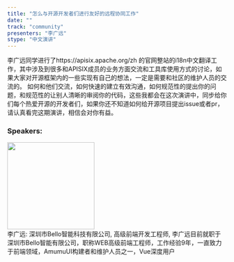 ```yaml
---
title: "怎么与开源开发者们进行友好的远程协同工作"
date: "" 
track: "community"
presenters: "李广远"
stype: "中文演讲"
---
```

李广远同学进行了https://apisix.apache.org/zh 的官网整站的i18n中文翻译工作，其中涉及到很多和APISIX成员的业务方面交流和工具库使用方式的讨论，如果大家对开源框架内的一些实现有自己的想法，一定是需要和社区的维护人员的交流的。
如何和他们交流，如何快速的建立有效沟通，如何规范性的提出你的问题，和规范性的让别人清晰的审阅你的代码，这些我都会在这次演讲中，同步给你们每个热爱开源的开发者们，如果你还不知道如何给开源项目提出issue或者pr，请认真看完这期演讲，相信会对你有益。
 ### Speakers: 
 <img src="images/speaker/1097.png" width="200" /><br>李广远: 深圳市Bello智能科技有限公司, 高级前端开发工程师, 李广远目前就职于深圳市Bello智能有限公司，职称WEB高级前端工程师，工作经验9年，一直致力于前端领域，AmumuUI构建者和维护人员之一，Vue深度用户
 